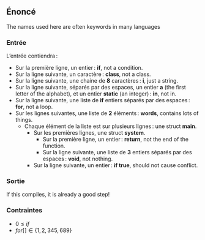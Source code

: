 ## Énoncé

The names used here are often keywords in many languages

### Entrée

L’entrée contiendra :

- Sur la première ligne, un entier : **if**, not a condition.
- Sur la ligne suivante, un caractère : **class**, not a class.
- Sur la ligne suivante, une chaine de **8** caractères : **i**, just a string.
- Sur la ligne suivante, séparés par des espaces, un entier **a** (the first
  letter of the alphabet), et un entier **static** (an integer) : **in**, not
  in.
- Sur la ligne suivante, une liste de **if** entiers séparés par des espaces :
  **for**, not a loop.
- Sur les lignes suivantes, une liste de **2** éléments : **words**, contains
  lots of things.
    - Chaque élément de la liste est sur plusieurs lignes : une struct
      **main**.
        - Sur les premières lignes, une struct **system**.
            - Sur la première ligne, un entier : **return**, not the end of the
              function.
            - Sur la ligne suivante, une liste de **3** entiers séparés par des
              espaces : **void**, not nothing.
        - Sur la ligne suivante, un entier : **if true**, should not cause
          conflict.

### Sortie

If this compiles, it is already a good step!

### Contraintes

- $0 \le if$
- $for[ ] \in \{1, 2, 345, 689\}$
